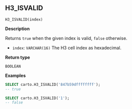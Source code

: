 ## H3_ISVALID

```sql:signature
H3_ISVALID(index)
```

**Description**

Returns `true` when the given index is valid, `false` otherwise.

* `index`: `VARCHAR(16)` The H3 cell index as hexadecimal.

**Return type**

`BOOLEAN`

**Examples**

```sql
SELECT carto.H3_ISVALID('847b59dffffffff');
-- true
```

```sql
SELECT carto.H3_ISVALID('1');
-- false
```
